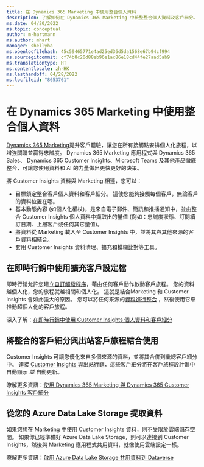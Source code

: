 ```yaml
---
title: 在 Dynamics 365 Marketing 中使用整合個人資料
description: 了解如何在 Dynamics 365 Marketing 中統整整合個人資料及客戶細分。
ms.date: 04/20/2022
ms.topic: conceptual
author: m-hartmann
ms.author: mhart
manager: shellyha
ms.openlocfilehash: 45c59465771e4ad25ed36d5da1568e67b94cf994
ms.sourcegitcommit: cf74b8c20d88eb96e1ac86e18cd44fe27aad5ab9
ms.translationtype: HT
ms.contentlocale: zh-HK
ms.lasthandoff: 04/28/2022
ms.locfileid: "8653761"
---
```

# <a name="work-with-unified-customer-profiles-in-dynamics-365-marketing"></a>在 Dynamics 365 Marketing 中使用整合個人資料

 [Dynamics 365 Marketing](/dynamics365/marketing/overview)提升客戶體驗，讓您在所有接觸點安排個人化旅程，以增強關聯並贏得忠誠度。 Dynamics 365 Marketing 應用程式與 Dynamics 365 Sales、 Dynamics 365 Customer Insights、Microsoft Teams 及其他產品徹底整合，可讓您使用資料和 AI 的力量做出更快更好的決策。

將 Customer Insights 資料與 Marketing 相連，您可以：

- 目標鎖定整合客戶個人資料和客戶細分。 這使您能夠接觸每個客戶，無論客戶的資料位置在哪。
- 基本動態內容 (如個人化權杖)，是來自電子郵件、簡訊和推播通知中，並由整合 Customer Insights 個人資料中擷取出的量值 (例如：忠誠度狀態、訂閱續訂日期、上層客戶或任何其它量值)。
- 將資料從 Marketing 載入至 Customer Insights 中，並將其與其他來源的客戶資料相結合。
- 套用 Customer Insights 資料清理、擴充和模糊比對等工具。


## <a name="use-rich-customer-profiles-in-real-time-marketing"></a>在即時行銷中使用擴充客戶設定檔

即時行銷允許您建立[自訂觸發程序](/dynamics365/marketing/real-time-marketing-custom-triggers)，藉由任何客戶動作啟動客戶旅程。 您的資料越個人化，您的旅程就越相關和個人化。 這就是結合Marketing 和 Customer Insights 會如此強大的原因。 您可以將任何來源的[資料進行整合](data-unification.md) ，然後使用它來推動超個人化的客戶旅程。

深入了解：[在即時行銷中使用 Customer Insights 個人資料和客戶細分](/dynamics365/marketing/real-time-marketing-ci-profile)

## <a name="use-unified-segments-with-outbound-customer-journeys"></a>將整合的客戶細分與出站客戶旅程結合使用

Customer Insights 可讓您優化來自多個來源的資料，並將其合併到彙總客戶細分中。 [連接 Customer Insights 與出站行銷](export-dynamics365-marketing.md)，這些客戶細分將在客戶旅程設計器中自動顯示 *並* 自動更新。

瞭解更多資訊：[使用 Dynamics 365 Marketing 與 Dynamics 365 Customer Insights 客戶細分](/dynamics365/marketing/customer-insights-segments)

## <a name="pull-data-from-your-own-azure-data-lake-storage"></a>從您的 Azure Data Lake Storage 提取資料

如果您想在 Marketing 中使用 Customer Insights 資料，則不受限於雲端儲存空間。 如果你已經準備好 Azure Data Lake Storage，則可以連接到 Customer Insights，然後與 Marketing 應用程式共用資料，就像使用雲端設定一樣。

瞭解更多資訊：[啟用 Azure Data Lake Storage 共用資料到 Dataverse](manage-environments.md#enable-data-sharing-with-dataverse-from-your-own-azure-data-lake-storage-preview)